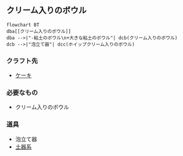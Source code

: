 ## クリーム入りのボウル
```mermaid
flowchart BT
dba[[クリーム入りのボウル]]
dba -->|"-粘土のボウル\n+大きな粘土のボウル"| dcb(クリーム入りのボウル)
dcb -->|"泡立て器"| dcc(ホイップクリーム入りのボウル)
```
### クラフト先
* [ケーキ](https://github.com/aya-0p/yah-craft-recipe/blob/main/Cake.md)
### 必要なもの
* クリーム入りのボウル
### 道具
* 泡立て器
* [土器系](https://github.com/aya-0p/yah-craft-recipe/blob/main/Clay.md)
